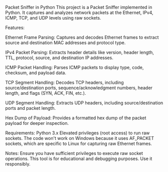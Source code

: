 Packet Sniffer in Python
This project is a Packet Sniffer implemented in Python. It captures and analyzes network packets at the Ethernet, IPv4, ICMP, TCP, and UDP levels using raw sockets.


Features:

Ethernet Frame Parsing: Captures and decodes Ethernet frames to extract source and destination MAC addresses and protocol type.

IPv4 Packet Parsing: Extracts header details like version, header length, TTL, protocol, source, and destination IP addresses.

ICMP Packet Handling: Parses ICMP packets to display type, code, checksum, and payload data.

TCP Segment Handling: Decodes TCP headers, including source/destination ports, sequence/acknowledgment numbers, header length, and flags (SYN, ACK, FIN, etc.).

UDP Segment Handling: Extracts UDP headers, including source/destination ports and packet length.

Hex Dump of Payload: Provides a formatted hex dump of the packet payload for deeper inspection.


Requirements:
Python 3.x
Elevated privileges (root access) to run raw sockets.
The code won't work on Windows because it uses AF_PACKET sockets, which are specific to Linux for capturing raw Ethernet frames.

Notes:
Ensure you have sufficient privileges to execute raw socket operations.
This tool is for educational and debugging purposes. Use it responsibly.
